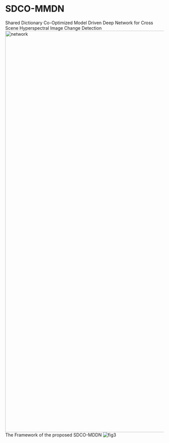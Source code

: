# SDCO-MMDN
Shared Dictionary Co-Optimized Model Driven Deep Network for Cross Scene Hyperspectral Image Change Detection
<img width="3594" height="1276" alt="network" src="https://github.com/user-attachments/assets/c45ca641-79b6-487a-910d-9782da4c8265" />
The Framework of the proposed SDCO-MDDN
![fig3](https://github.com/user-attachments/assets/65eae1f2-7767-41a4-bde2-3205a6b7f019)
